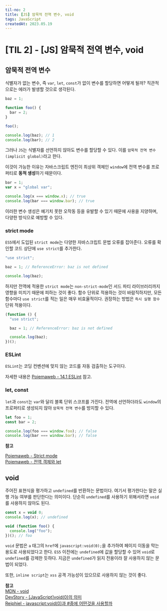 ```yaml
---
til-no: 2
title: [JS] 암묵적 전역 변수, void
tags: JavaScript
createdAt: 2023.05.19
---
```


# [TIL 2] - [JS] 암묵적 전역 변수, void

## 암묵적 전역 변수

식별자가 없는 변수, 즉 `var`, `let`, `const`가 없이 변수를 할당하면 어떻게 될까? 직관적으로는 에러가 발생할 것으로 생각된다.

```js
baz = 1;

function foo() {
  bar = 2;
}

foo();

console.log(baz); // 1
console.log(bar); // 2
```

그러나 `JS`는 식별자를 선언하지 않아도 변수를 할당할 수 있다. 이를 `암묵적 전역 변수(implicit global)`라고 한다.

이것이 가능한 이유는 자바스크립트 엔진이 최상위 객체인 `window`에 전역 변수를 프로퍼티로 **동적 생성**하기 때문이다.

```js
bar = 1;
var x = "global var";

console.log(x === window.x); // true
console.log(bar === window.bar); // true
```

이러한 변수 생성은 예기치 못한 오작동 등을 유발할 수 있기 때문에 사용을 지양하며, 다양한 방식으로 예방할 수 있다.

### strict mode

`ES5`에서 도입된 `strict mode`는 다양한 자바스크립트 문법 오류를 잡아준다. 오류를 확인할 코드 상단에 `use strict`를 추가한다.

```js
"use strict";

baz = 1; // ReferenceError: baz is not defined

console.log(baz);
```

하지만 전역에 적용한 `strict mode`는 `non-strict-mode`인 서드 파티 라이브러리까지 영향을 미치기 때문에 피하는 것이 좋다. 함수 단위로 적용하는 것이 바람직하지만, 모든 함수마다 `use strict`를 적는 일은 매우 비효율적이다. 권장하는 방법은 `즉시 실행 함수` 단위 적용이다.

```js
(function () {
  "use strict";

  baz = 1; // ReferenceError: baz is not defined

  console.log(baz);
})();
```

### ESLint

`ESLint`는 코딩 컨벤션에 맞지 않는 코드를 자동 검출하는 도구이다.

자세한 내용은 [Poiemaweb - 14.1 ESLint](https://poiemaweb.com/eslint) 참고.

### let, const

`let`과 `const`는 `var`와 달리 블록 단위 스코프를 가진다. 전역에 선언하더라도 `window`의 프로퍼티로 생성되지 않아 `암묵적 전역 변수`를 방지할 수 있다.

```js
let foo = 1;
const bar = 2;

console.log(foo === window.foo); // false
console.log(bar === window.bar); // false
```

**참고**

[Poiemaweb - Strict mode](https://poiemaweb.com/js-strict-mode)\
[Poiemaweb - 전역 객체와 let](https://poiemaweb.com/es6-block-scope#15-%EC%A0%84%EC%97%AD-%EA%B0%9D%EC%B2%B4%EC%99%80-let)

## void

주어진 표현식을 평가하고 `undefined`를 반환하는 문법이다. 여기서 평가한다는 말은 실행 가능 여부를 판단한다는 의미이다. 단순히 `undefined`를 사용하기 위해서라면 `void`를 사용하지 않아도 된다.

```js
const x = void 0;
console.log(x); // undefined

void (function foo() {
  console.log("foo");
})(); // foo
```

`void` 문법은 `a` 태그의 `href`에 `javascript:void(0);`을 추가하여 페이지 이동을 막는 용도로 사용되었다고 한다. `ES5` 이전에는 `undefined`에 값을 할당할 수 있어 `void`로 `undefined`를 강제한 듯하다. 지금은 `undefined`가 읽지 전용이라 잘 사용하지 않는 문법이 되었다.

또한, `inline script`는 `xss` 공격 가능성이 있으므로 사용하지 않는 것이 좋다.

**참고**\
[MDN - void](https://developer.mozilla.org/ko/docs/Web/JavaScript/Reference/Operators/void)\
[DevStory - [JavaScript]void(0)의 의미](https://developer-talk.tistory.com/812)\
[Reiphiel - javascript:void(0)과 #중에 어떤것을 사용할까](https://reiphiel.tistory.com/entry/href-javascript-void-or-hash)
